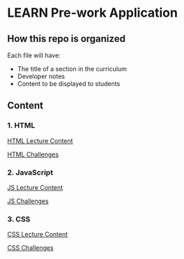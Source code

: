 # LEARN Pre-work Application

## How this repo is organized
Each file will have:
- The title of a section in the curriculum
- Developer notes
- Content to be displayed to students

## Content

### 1. HTML
<a href="https://github.com/rachaelstanislaw/learn-pre-work/blob/master/HTML/html_lectures.md"> HTML Lecture Content </a>

<a href="https://github.com/rachaelstanislaw/learn-pre-work/blob/master/HTML/html_challenges.md"> HTML Challenges </a>

### 2. JavaScript
<a href="https://github.com/rachaelstanislaw/learn-pre-work/blob/master/JavaScript/js_lectures.md"> JS Lecture Content </a>

<a href="https://github.com/rachaelstanislaw/learn-pre-work/blob/master/JavaScript/js_challenges.md"> JS Challenges </a>

### 3. CSS  
<a href="https://github.com/rachaelstanislaw/learn-pre-work/blob/master/CSS/css_lectures.md"> CSS Lecture Content </a>

<a href="https://github.com/rachaelstanislaw/learn-pre-work/blob/master/CSS/css_challenges.css"> CSS Challenges </a>
